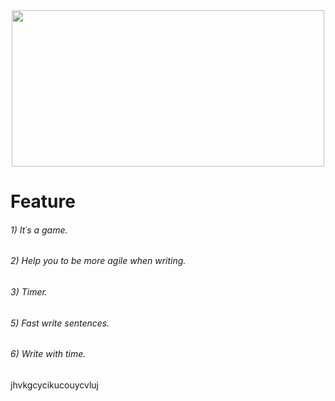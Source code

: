 <div id="hola" align="center">
 
<img src="https://i.pinimg.com/originals/cf/51/ad/cf51ad748537f4ea6899ab44388ad110.gif" width="500" height="250">
</div>
<!DOCTYPE html>
<html lang="en">
<!DOCTYPE html>
<html lang="en">
<!DOCTYPE html>
<html lang="en">

<body>
<h1>Feature</h1>    
<h6>
    1) It´s a game.  
</h6>

<h6>
    2) Help you to be more agile when writing.  
</h6>
<h6>
    3) Timer.    
</h6>
<h6>
    5) Fast write sentences.
</h6>
<h6>
    6) Write with time.
</h6>
</body>
</html>
jhvkgcycikucouycvluj

